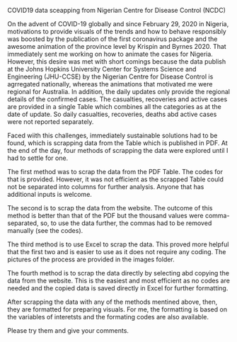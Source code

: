 COVID19 data sceapping from Nigerian Centre for Disease Control (NCDC)

On the advent of COVID-19 globally and since February 29, 2020 in Nigeria, motivations to provide visuals of the trends and how to behave responsibly was boosted by the publication of the first coronavirus package and the awesome animation of the province level by Krispin and Byrnes 2020. That immediately sent me working on how to animate the cases for Nigeria. However, this desire was met with short comings because the data publish at the Johns Hopkins University Center for Systems Science and Engineering (JHU-CCSE) by the Nigerian Centre for Disease Control is agrregated nationally, whereas the animations that motivated me were regional for Australia. In addition, the daily updates only provide the regional details of the confirmed cases. The casualties, recoveries and active cases are provided in a single Table which combines all the categories as at the date of update. So daily casualties, recoveries, deaths abd active cases were not reported separately.

Faced wiith this challenges, immediately sustainable solutions had to be found, which is scrapping data from the Table which is published in PDF. At the end of the day, four methods of scrapping the data were explored until I had to settle for one.

The first method was to scrap the data from the PDF Table. The codes for that is provided. However, it was not efficient as the scrapped Table could not be separated into columns for further analysis. Anyone that has additional inputs is welcome.

The second is to scrap the data from the website. The outcome of this method is better than that of the PDF but the thousand values were comma-separated, so, to use the data further, the commas had to be removed manually (see the codes).

The third method is to use Excel to scrap the data. This proved more helpful that the first two and is easier to use as it does not require any coding. The pictures of the process are provided in the images folder.

The fourth method is to scrap the data directly by selecting abd copying the data from the website. This is the easiest and most efficient as no codes are needed and the copied data is saved directly in Excel for further formatting.

After scrapping the data with any of the methods mentined above, then, they are formatted for preparing visuals. For me, the formatting is based on the variables of interetsts and the formating codes are also available.

Please try them and give your comments.


